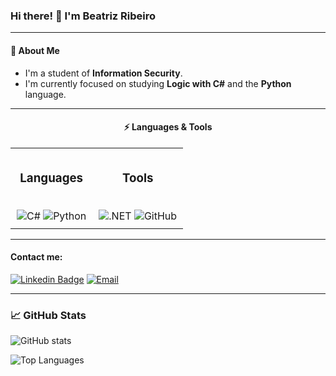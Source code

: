 ### Hi there! 👋 I'm Beatriz Ribeiro

---

#### 🚀 About Me

- I'm a student of **Information Security**.
- I'm currently focused on studying **Logic with C#** and the **Python** language.

---

<h4 align="center">⚡ Languages & Tools</h4>

<table align="center">
  <tr>
    <td align="center" style="padding: 10px;">
      <h3>Languages</h3>
      <br>
      <img src="https://img.shields.io/badge/C%23-239120?style=for-the-badge&logo=c-sharp&logoColor=white" alt="C#" />
      <img src="https://img.shields.io/badge/Python-3776AB?style=for-the-badge&logo=python&logoColor=white" alt="Python" />
    </td>
    <td align="center" style="padding: 10px;">
      <h3>Tools</h3>
      <br>
      <img src="https://img.shields.io/badge/.NET-512BD4?style=for-the-badge&logo=dotnet&logoColor=white" alt=".NET" />
      <img src="https://img.shields.io/badge/GitHub-100000?style=for-the-badge&logo=github&logoColor=white" alt="GitHub" />
    </td>
  </tr>
</table>

---

#### Contact me:

[![Linkedin Badge](https://img.shields.io/badge/-LinkedIn-blue?style=flat-square&logo=Linkedin&logoColor=white&link=https://www.linkedin.com/in/beatriz-ribeiro-tech)](https://www.linkedin.com/in/beatriz-ribeiro-tech)
<a href="mailto:beatrizribeiro.milli@gmail.com">
  <img alt="Email" src="https://img.shields.io/badge/-Email-c14438?style=flat-square&logo=Gmail&logoColor=white" />
</a>

---

### 📈 GitHub Stats

![GitHub stats](https://github-readme-stats.vercel.app/api?username=cyberibeiro&show_icons=true&theme=transparent&title_color=E91E63&text_color=F8F8F2&icon_color=E91E63&hide_border=true&ring_color=FF0000)

![Top Languages](https://github-readme-stats.vercel.app/api/top-langs/?username=cyberibeiro&layout=compact&theme=transparent&hide_border=true&title_color=E91E63&text_color=F8F8F2&bg_color=00000000&card_width=320&locale=en)
